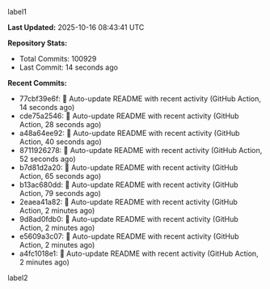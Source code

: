 
label1 
<!-- ACTIVITY_START -->
**Last Updated:** 2025-10-16 08:43:41 UTC

**Repository Stats:**
- Total Commits: 100929
- Last Commit: 14 seconds ago

**Recent Commits:**
- 77cbf39e6f: 🤖 Auto-update README with recent activity (GitHub Action, 14 seconds ago)
- cde75a2546: 🤖 Auto-update README with recent activity (GitHub Action, 28 seconds ago)
- a48a64ee92: 🤖 Auto-update README with recent activity (GitHub Action, 40 seconds ago)
- 8711926278: 🤖 Auto-update README with recent activity (GitHub Action, 52 seconds ago)
- b7d81d2a20: 🤖 Auto-update README with recent activity (GitHub Action, 65 seconds ago)
- b13ac680dd: 🤖 Auto-update README with recent activity (GitHub Action, 79 seconds ago)
- 2eaea41a82: 🤖 Auto-update README with recent activity (GitHub Action, 2 minutes ago)
- 9d8ad0fdb0: 🤖 Auto-update README with recent activity (GitHub Action, 2 minutes ago)
- e5609a3c07: 🤖 Auto-update README with recent activity (GitHub Action, 2 minutes ago)
- a4fc1018e1: 🤖 Auto-update README with recent activity (GitHub Action, 2 minutes ago)
<!-- ACTIVITY_END -->

label2
